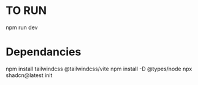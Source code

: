 # TO RUN

npm run dev


# Dependancies

npm install tailwindcss @tailwindcss/vite
npm install -D @types/node
npx shadcn@latest init